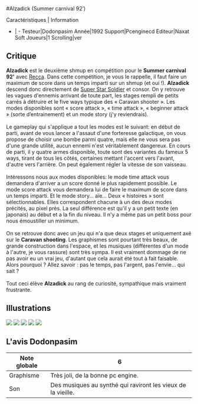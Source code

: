 #Alzadick (Summer carnival 92’)

Caractéristiques | Information
- | -
Testeur|Dodonpasim
Année|1992
Support|Pcenginecd
Editeur|Naxat Soft
Joueurs|1
Scrolling|ver

## Critique
<b>Alzadick</b> est le deuxième shmup en compétition pour le <b>Summer carnival 92'</b> avec <a href="index.php?page=fiche&id=873">Recca</a>. Dans cette compétition, je vous le rappelle, il faut faire un maximum de score dans un temps imparti sur un shmup (et oui !). <b>Alzadick</b> descend donc directement de <a href="index.php?page=fiche&id=258">Super Star Soldier</a> et consor. On y retrouve les vagues d'ennemis arrivant de toute part, les stages rempli de petits carrés à détruire et le five ways typique des « Caravan shooter ». Les modes disponibles sont « score attack », « time attack », « beginner attack » (sorte d’entrainement) et un mode story (j'y reviendrais).<br/><br/>Le gameplay  qui s'applique a tout les modes est le suivant: en début de parti, avant de vous lancer a l'assaut d'une forteresse galactique, on vous propose de choisir une bombe parmi quatre, mais elle ne vous sera pas d'une grande utilité, aucun ennemi n'est véritablement dangereux. En cours de parti, il y quatre armes disponible, toute sont des variantes du fameux 5 ways, tirant de tous les côtés, certaines mettant l'accent vers l'avant, d'autre vers l'arrière. On peut également régler la vitesse de son vaisseau.<br/><br/>Intéressons nous aux modes disponibles: le mode time attack vous demandera d'arriver a un score donné le plus rapidement possible. Le mode score attack vous demandera lui de faire le maximum de score dans un temps imparti. Et le mode story… aïe… Deux « histoires » sont sélectionnables. Elles correspondent chacune à un des deux modes précités, au pixel près. La seul différence est qu'il y a un petit texte (en japonais) au début et a la fin du niveau. Il n'y a même pas un petit boss pour nous émoustiller un minimum.<br/><br/>On se retrouve donc avec un jeu qui n'a que deux stages et uniquement axé sur le <b>Caravan shooting</b>. Les graphismes sont pourtant très beaux, de grande construction dans l'espace, et les musiques (différentes d'un mode à l'autre, je vous rassure) sont très sympa. Il est vraiment dommage de ne pas avoir eu un vrai jeu, d'autant que cela aurait été tout à fait faisable. Alors pourquoi ? Allez savoir : pas le temps, pas l'argent, pas l'envie… qui sait ?<br/><br/>Tout ceci élève <b>Alzadick</b> au rang de curiosité, sympathique mais vraiment frustrante.

## Illustrations
![](http://www.shmup.com/images/thumbs/img_fiche_1_906.gif)
![](http://www.shmup.com/images/thumbs/img_fiche_2_906.gif)
![](http://www.shmup.com/images/thumbs/img_fiche_3_906.gif)
![](http://www.shmup.com/images/thumbs/img_fiche_4_906.gif)
![](http://www.shmup.com/images/thumbs/)

## L'avis Dodonpasim
Note globale|6
-|-
Graphisme|Très joli, de la bonne pc engine.
Son|Des musiques au synthé qui raviront les vieux de la vieille.
